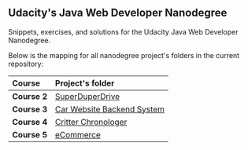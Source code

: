 ## Udacity's Java Web Developer Nanodegree

Snippets, exercises, and solutions for the Udacity Java Web Developer Nanodegree.


Below is the mapping for all nanodegree project's folders in the current repository:

|Course  | Project's folder|
|:-------|:----------------|
|**Course 2**|[SuperDuperDrive](cloudstorage)|
|**Course 3**|[Car Website Backend System](microservices)|
|**Course 4**|[Critter Chronologer](critter)|
|**Course 5**|[eCommerce](eCommerce)|

